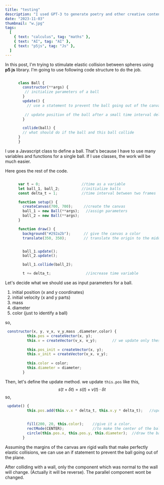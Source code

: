 ```yaml
---
title: "testing"
description: "I used GPT-3 to generate poetry and other creative content."
date: "2023-11-03"
thumbnail: "w.jpg"
tags:
  [
    { text: "calculus", tag: "maths" },
    { text: "AI", tag: "AI" },
    { text: "p5js", tag: "Js" },
  ]
---
```




In this post, I'm trying to stimulate elastic collision between spheres using **p5 js** library.  I'm going to use following code structure to do the job.

```javascript

      class Ball {
        constructor(**args) {
         // initialize parameters of a ball
        }
        update() {
          // use a statement to prevent the ball going out of the canvas space.
            
         // update position of the ball after a small time interval delta_t
        }

        collide(ball) {
        // what should do if the ball and this ball collide
      }
      }
```

I use a Javascript class to define a ball. That's because I have to use many variables and functions for a single ball. If I use classes, the work will be much easier.



Here goes the rest of the code. 

```javascript

      var t = 0;				   //time as a variable
      let ball_1, ball_2;          //initialize balls
      const delta_t = 1;           //time interval between two frames

      function setup() {
        createCanvas(700, 700);		//create the canvas
        ball_1 = new Ball(**args);   //assign parameters
        ball_2 = new Ball(**args);
      }

      function draw() {
        background("#292a2b");      // give the canvas a color
        translate(350, 350);        // translate the origin to the middle


        ball_1.update();
        ball_2.update();            

        ball_1.collide(ball_2);

        t += delta_t;                //increase time variable
```



Let's decide what we should use as input parameters for a ball.

1. initial position (x and y coordinates)
1. initial velocity  (x and y parts)
1. mass
1. diameter
1. color (just to identify a ball)

so,

```javascript
 constructor(x, y, v_x, v_y,mass ,diameter,color) {
          this.pos = createVector(x, y);
          this.v = createVector(v_x, v_y);       // we update only these two variables
     
          this.pos_init = createVector(x, y);
          this.v_init = createVector(v_x, v_y);
     
          this.color = color;
          this.diameter = diameter;
        }
```

Then, let's define the update method. we update `this.pos` like this,
$$
s(t + \delta t) = s(t) + v(t) \cdot \delta t
$$
so,

```javascript
 update() {
          this.pos.add(this.v.x * delta_t, this.v.y * delta_t);   //update params
     
     
          fill(200, 20, this.color);    //give it a color.
          rectMode(CENTER);             //to make the center of the ball which we measure 												distance to
          circle(this.pos.x, this.pos.y, this.diameter);  //draw the ball
        }
```



Assuming the margins of the canvas are rigid walls that make perfectly elastic collisions, we can use an if statement to prevent the ball going out of the plane.



After colliding with a wall, only the component which was normal to the wall will change. (Actually it will be reverse). The parallel component wont be changed.

 

